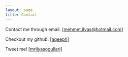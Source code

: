 ```yaml
---
layout: page
title: Contact
---
```


Contact me through email. [[mehmet.ilyas@hotmail.com]](mailto:mehmet.ilyas@hotmail.com)

Checkout my github. [[aqeeph]](https://github.com/aqeeph)

Tweet me! [[mrilyasogullari]](https://twitter.com/mrilyasogullari)